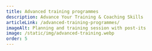 ```yaml
---
title: Advanced training programmes
description: Advance Your Training & Coaching Skills
articleLink: /advanced-training-programmes/
imageAlt: Planning and training session with post-its
image: /static/img/advanced-training.webp
order: 5
---
```

